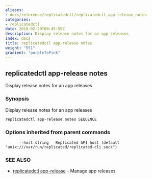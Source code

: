 ```yaml
---
aliases:
- docs/reference/replicatedctl/replicatedctl_app-release_notes
categories:
- replicatedctl
date: 2018-02-20T00:45:55Z
description: Display release notes for an app releases
index: docs
title: replicatedctl app-release notes
weight: "551"
gradient: "purpleToPink"
---
```


## replicatedctl app-release notes

Display release notes for an app releases

### Synopsis


Display release notes for an app releases

```
replicatedctl app-release notes SEQUENCE
```

### Options inherited from parent commands

```
      --host string   Replicated API host (default "unix:///var/run/replicated/replicated-cli.sock")
```

### SEE ALSO
* [replicatedctl app-release](/api/replicatedctl/replicatedctl_app-release/)	 - Manage app releases

